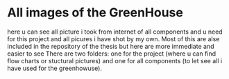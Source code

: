 # All images of the GreenHouse
here u can see all picture i took from internet of all components and u need for this project and all picures i have shot by my own.
Most of this are alse included in the repository of the thesis but here are more immediate and easier to see
There are two folders: one for the project (where u can find flow charts or stuctural pictures) and one for all components (to let see all i have used for the greenhowuse).
